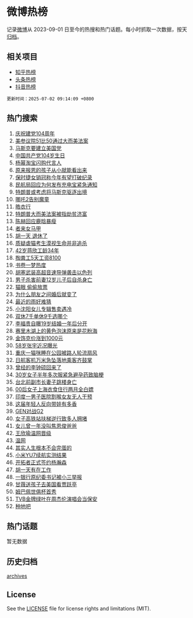 # 微博热榜

记录[微博](https://www.weibo.com)从 2023-09-01 日至今的热搜和热门话题。每小时抓取一次数据，按天[归档](archives)。

## 相关项目

- [知乎热榜](https://github.com/hotarchive/zhihu)
- [头条热榜](https://github.com/hotarchive/toutiao)
- [抖音热榜](https://github.com/hotarchive/douyin)


`更新时间：2025-07-02 09:14:09 +0800`

## 热门搜索

1. [庆祝建党104周年](https://m.weibo.cn/search?containerid=100103type%3D1%26t%3D10%26q%3D%23%E5%BA%86%E7%A5%9D%E5%BB%BA%E5%85%9A104%E5%91%A8%E5%B9%B4%23&stream_entry_id=51&isnewpage=1&extparam=seat%3D1%26cate%3D10103%26q%3D%2523%25E5%25BA%2586%25E7%25A5%259D%25E5%25BB%25BA%25E5%2585%259A104%25E5%2591%25A8%25E5%25B9%25B4%2523%26stream_entry_id%3D51%26pos%3D0%26dgr%3D0%26c_type%3D51%26filter_type%3Drealtimehot%26display_time%3D1751418848%26pre_seqid%3D17514188484110358413998)
1. [美参议院51比50通过大而美法案](https://m.weibo.cn/search?containerid=100103type%3D1%26t%3D10%26q%3D%23%E7%BE%8E%E5%8F%82%E8%AE%AE%E9%99%A251%E6%AF%9450%E9%80%9A%E8%BF%87%E5%A4%A7%E8%80%8C%E7%BE%8E%E6%B3%95%E6%A1%88%23&stream_entry_id=31&isnewpage=1&extparam=seat%3D1%26band_rank%3D1%26dgr%3D0%26c_type%3D31%26pos%3D0%26cate%3D5001%26q%3D%2523%25E7%25BE%258E%25E5%258F%2582%25E8%25AE%25AE%25E9%2599%25A251%25E6%25AF%259450%25E9%2580%259A%25E8%25BF%2587%25E5%25A4%25A7%25E8%2580%258C%25E7%25BE%258E%25E6%25B3%2595%25E6%25A1%2588%2523%26realpos%3D1%26flag%3D1%26stream_entry_id%3D31%26filter_type%3Drealtimehot%26lcate%3D5001%26display_time%3D1751418848%26pre_seqid%3D17514188484110358413998)
1. [马斯克要建立美国党](https://m.weibo.cn/search?containerid=100103type%3D1%26t%3D10%26q%3D%23%E9%A9%AC%E6%96%AF%E5%85%8B%E8%A6%81%E5%BB%BA%E7%AB%8B%E7%BE%8E%E5%9B%BD%E5%85%9A%23&stream_entry_id=31&isnewpage=1&extparam=seat%3D1%26band_rank%3D2%26dgr%3D0%26c_type%3D31%26pos%3D1%26cate%3D5001%26q%3D%2523%25E9%25A9%25AC%25E6%2596%25AF%25E5%2585%258B%25E8%25A6%2581%25E5%25BB%25BA%25E7%25AB%258B%25E7%25BE%258E%25E5%259B%25BD%25E5%2585%259A%2523%26realpos%3D2%26flag%3D1%26stream_entry_id%3D31%26filter_type%3Drealtimehot%26lcate%3D5001%26display_time%3D1751418848%26pre_seqid%3D17514188484110358413998)
1. [中国共产党104岁生日](https://m.weibo.cn/search?containerid=100103type%3D1%26t%3D10%26q%3D%23%E4%B8%AD%E5%9B%BD%E5%85%B1%E4%BA%A7%E5%85%9A104%E5%B2%81%E7%94%9F%E6%97%A5%23&stream_entry_id=31&isnewpage=1&extparam=seat%3D1%26band_rank%3D3%26dgr%3D0%26c_type%3D31%26pos%3D2%26cate%3D5001%26q%3D%2523%25E4%25B8%25AD%25E5%259B%25BD%25E5%2585%25B1%25E4%25BA%25A7%25E5%2585%259A104%25E5%25B2%2581%25E7%2594%259F%25E6%2597%25A5%2523%26realpos%3D3%26flag%3D0%26stream_entry_id%3D31%26filter_type%3Drealtimehot%26lcate%3D5001%26display_time%3D1751418848%26pre_seqid%3D17514188484110358413998)
1. [杨幂淘宝闪购代言人](https://m.weibo.cn/search?containerid=100103type%3D1%26t%3D10%26q%3D%23%E6%9D%A8%E5%B9%82%E6%B7%98%E5%AE%9D%E9%97%AA%E8%B4%AD%E4%BB%A3%E8%A8%80%E4%BA%BA%23&stream_entry_id=31&isnewpage=1&extparam=seat%3D1%26band_rank%3D4%26dgr%3D0%26c_type%3D31%26adid%3D292562%26is_ad_pos%3D1%26cate%3D5001%26topic_ad%3D1%26q%3D%2523%25E6%259D%25A8%25E5%25B9%2582%25E6%25B7%2598%25E5%25AE%259D%25E9%2597%25AA%25E8%25B4%25AD%25E4%25BB%25A3%25E8%25A8%2580%25E4%25BA%25BA%2523%26pos%3D3%26stream_entry_id%3D31%26filter_type%3Drealtimehot%26lcate%3D5001%26display_time%3D1751418848%26pre_seqid%3D17514188484110358413998)
1. [原来报恩的孩子从小就能看出来](https://m.weibo.cn/search?containerid=100103type%3D1%26t%3D10%26q%3D%E5%8E%9F%E6%9D%A5%E6%8A%A5%E6%81%A9%E7%9A%84%E5%AD%A9%E5%AD%90%E4%BB%8E%E5%B0%8F%E5%B0%B1%E8%83%BD%E7%9C%8B%E5%87%BA%E6%9D%A5&stream_entry_id=31&isnewpage=1&extparam=seat%3D1%26band_rank%3D4%26dgr%3D0%26c_type%3D31%26pos%3D4%26cate%3D5001%26q%3D%25E5%258E%259F%25E6%259D%25A5%25E6%258A%25A5%25E6%2581%25A9%25E7%259A%2584%25E5%25AD%25A9%25E5%25AD%2590%25E4%25BB%258E%25E5%25B0%258F%25E5%25B0%25B1%25E8%2583%25BD%25E7%259C%258B%25E5%2587%25BA%25E6%259D%25A5%26realpos%3D4%26flag%3D1%26stream_entry_id%3D31%26filter_type%3Drealtimehot%26lcate%3D5001%26display_time%3D1751418848%26pre_seqid%3D17514188484110358413998)
1. [保时捷女销冠称今年有望打破纪录](https://m.weibo.cn/search?containerid=100103type%3D1%26t%3D10%26q%3D%23%E4%BF%9D%E6%97%B6%E6%8D%B7%E5%A5%B3%E9%94%80%E5%86%A0%E7%A7%B0%E4%BB%8A%E5%B9%B4%E6%9C%89%E6%9C%9B%E6%89%93%E7%A0%B4%E7%BA%AA%E5%BD%95%23&stream_entry_id=31&isnewpage=1&extparam=seat%3D1%26band_rank%3D5%26dgr%3D0%26c_type%3D31%26pos%3D5%26cate%3D5001%26q%3D%2523%25E4%25BF%259D%25E6%2597%25B6%25E6%258D%25B7%25E5%25A5%25B3%25E9%2594%2580%25E5%2586%25A0%25E7%25A7%25B0%25E4%25BB%258A%25E5%25B9%25B4%25E6%259C%2589%25E6%259C%259B%25E6%2589%2593%25E7%25A0%25B4%25E7%25BA%25AA%25E5%25BD%2595%2523%26realpos%3D5%26flag%3D0%26stream_entry_id%3D31%26filter_type%3Drealtimehot%26lcate%3D5001%26display_time%3D1751418848%26pre_seqid%3D17514188484110358413998)
1. [民航局回应为何发布充电宝紧急通知](https://m.weibo.cn/search?containerid=100103type%3D1%26t%3D10%26q%3D%23%E6%B0%91%E8%88%AA%E5%B1%80%E5%9B%9E%E5%BA%94%E4%B8%BA%E4%BD%95%E5%8F%91%E5%B8%83%E5%85%85%E7%94%B5%E5%AE%9D%E7%B4%A7%E6%80%A5%E9%80%9A%E7%9F%A5%23&stream_entry_id=31&isnewpage=1&extparam=seat%3D1%26band_rank%3D6%26dgr%3D0%26c_type%3D31%26pos%3D6%26cate%3D5001%26q%3D%2523%25E6%25B0%2591%25E8%2588%25AA%25E5%25B1%2580%25E5%259B%259E%25E5%25BA%2594%25E4%25B8%25BA%25E4%25BD%2595%25E5%258F%2591%25E5%25B8%2583%25E5%2585%2585%25E7%2594%25B5%25E5%25AE%259D%25E7%25B4%25A7%25E6%2580%25A5%25E9%2580%259A%25E7%259F%25A5%2523%26realpos%3D6%26flag%3D1%26stream_entry_id%3D31%26filter_type%3Drealtimehot%26lcate%3D5001%26display_time%3D1751418848%26pre_seqid%3D17514188484110358413998)
1. [特朗普或考虑将马斯克驱逐出境](https://m.weibo.cn/search?containerid=100103type%3D1%26t%3D10%26q%3D%23%E7%89%B9%E6%9C%97%E6%99%AE%E6%88%96%E8%80%83%E8%99%91%E5%B0%86%E9%A9%AC%E6%96%AF%E5%85%8B%E9%A9%B1%E9%80%90%E5%87%BA%E5%A2%83%23&stream_entry_id=31&isnewpage=1&extparam=seat%3D1%26band_rank%3D7%26dgr%3D0%26c_type%3D31%26pos%3D7%26cate%3D5001%26q%3D%2523%25E7%2589%25B9%25E6%259C%2597%25E6%2599%25AE%25E6%2588%2596%25E8%2580%2583%25E8%2599%2591%25E5%25B0%2586%25E9%25A9%25AC%25E6%2596%25AF%25E5%2585%258B%25E9%25A9%25B1%25E9%2580%2590%25E5%2587%25BA%25E5%25A2%2583%2523%26realpos%3D7%26flag%3D1%26stream_entry_id%3D31%26filter_type%3Drealtimehot%26lcate%3D5001%26display_time%3D1751418848%26pre_seqid%3D17514188484110358413998)
1. [哪吒2告别魔童](https://m.weibo.cn/search?containerid=100103type%3D1%26t%3D10%26q%3D%E5%93%AA%E5%90%922%E5%91%8A%E5%88%AB%E9%AD%94%E7%AB%A5&stream_entry_id=31&isnewpage=1&extparam=seat%3D1%26band_rank%3D8%26dgr%3D0%26c_type%3D31%26pos%3D8%26cate%3D5001%26q%3D%25E5%2593%25AA%25E5%2590%25922%25E5%2591%258A%25E5%2588%25AB%25E9%25AD%2594%25E7%25AB%25A5%26realpos%3D8%26flag%3D1%26stream_entry_id%3D31%26filter_type%3Drealtimehot%26lcate%3D5001%26display_time%3D1751418848%26pre_seqid%3D17514188484110358413998)
1. [皓衣行](https://m.weibo.cn/search?containerid=100103type%3D1%26t%3D10%26q%3D%E7%9A%93%E8%A1%A3%E8%A1%8C&stream_entry_id=31&isnewpage=1&extparam=seat%3D1%26band_rank%3D9%26dgr%3D0%26c_type%3D31%26pos%3D9%26cate%3D5001%26q%3D%25E7%259A%2593%25E8%25A1%25A3%25E8%25A1%258C%26realpos%3D9%26flag%3D1%26stream_entry_id%3D31%26filter_type%3Drealtimehot%26lcate%3D5001%26display_time%3D1751418848%26pre_seqid%3D17514188484110358413998)
1. [特朗普大而美法案被指劫贫济富](https://m.weibo.cn/search?containerid=100103type%3D1%26t%3D10%26q%3D%23%E7%89%B9%E6%9C%97%E6%99%AE%E5%A4%A7%E8%80%8C%E7%BE%8E%E6%B3%95%E6%A1%88%E8%A2%AB%E6%8C%87%E5%8A%AB%E8%B4%AB%E6%B5%8E%E5%AF%8C%23&stream_entry_id=31&isnewpage=1&extparam=seat%3D1%26band_rank%3D10%26dgr%3D0%26c_type%3D31%26pos%3D10%26cate%3D5001%26q%3D%2523%25E7%2589%25B9%25E6%259C%2597%25E6%2599%25AE%25E5%25A4%25A7%25E8%2580%258C%25E7%25BE%258E%25E6%25B3%2595%25E6%25A1%2588%25E8%25A2%25AB%25E6%258C%2587%25E5%258A%25AB%25E8%25B4%25AB%25E6%25B5%258E%25E5%25AF%258C%2523%26realpos%3D10%26flag%3D1%26stream_entry_id%3D31%26filter_type%3Drealtimehot%26lcate%3D5001%26display_time%3D1751418848%26pre_seqid%3D17514188484110358413998)
1. [陈赫回应鹿晗暴瘦](https://m.weibo.cn/search?containerid=100103type%3D1%26t%3D10%26q%3D%23%E9%99%88%E8%B5%AB%E5%9B%9E%E5%BA%94%E9%B9%BF%E6%99%97%E6%9A%B4%E7%98%A6%23&stream_entry_id=31&isnewpage=1&extparam=seat%3D1%26band_rank%3D11%26dgr%3D0%26c_type%3D31%26pos%3D11%26cate%3D5001%26q%3D%2523%25E9%2599%2588%25E8%25B5%25AB%25E5%259B%259E%25E5%25BA%2594%25E9%25B9%25BF%25E6%2599%2597%25E6%259A%25B4%25E7%2598%25A6%2523%26realpos%3D11%26flag%3D2%26stream_entry_id%3D31%26filter_type%3Drealtimehot%26lcate%3D5001%26display_time%3D1751418848%26pre_seqid%3D17514188484110358413998)
1. [者来女马甲](https://m.weibo.cn/search?containerid=100103type%3D1%26t%3D10%26q%3D%23%E8%80%85%E6%9D%A5%E5%A5%B3%E9%A9%AC%E7%94%B2%23&stream_entry_id=31&isnewpage=1&extparam=seat%3D1%26band_rank%3D12%26dgr%3D0%26c_type%3D31%26pos%3D12%26cate%3D5001%26q%3D%2523%25E8%2580%2585%25E6%259D%25A5%25E5%25A5%25B3%25E9%25A9%25AC%25E7%2594%25B2%2523%26realpos%3D12%26flag%3D1%26stream_entry_id%3D31%26filter_type%3Drealtimehot%26lcate%3D5001%26display_time%3D1751418848%26pre_seqid%3D17514188484110358413998)
1. [胡一天 退休了](https://m.weibo.cn/search?containerid=100103type%3D1%26t%3D10%26q%3D%E8%83%A1%E4%B8%80%E5%A4%A9+%E9%80%80%E4%BC%91%E4%BA%86&stream_entry_id=31&isnewpage=1&extparam=seat%3D1%26band_rank%3D13%26dgr%3D0%26c_type%3D31%26pos%3D13%26cate%3D5001%26q%3D%25E8%2583%25A1%25E4%25B8%2580%25E5%25A4%25A9%2520%25E9%2580%2580%25E4%25BC%2591%25E4%25BA%2586%26realpos%3D13%26flag%3D2%26stream_entry_id%3D31%26filter_type%3Drealtimehot%26lcate%3D5001%26display_time%3D1751418848%26pre_seqid%3D17514188484110358413998)
1. [质疑虐猫考生漠视生命并非追杀](https://m.weibo.cn/search?containerid=100103type%3D1%26t%3D10%26q%3D%23%E8%B4%A8%E7%96%91%E8%99%90%E7%8C%AB%E8%80%83%E7%94%9F%E6%BC%A0%E8%A7%86%E7%94%9F%E5%91%BD%E5%B9%B6%E9%9D%9E%E8%BF%BD%E6%9D%80%23&stream_entry_id=31&isnewpage=1&extparam=seat%3D1%26band_rank%3D14%26dgr%3D0%26c_type%3D31%26pos%3D14%26cate%3D5001%26q%3D%2523%25E8%25B4%25A8%25E7%2596%2591%25E8%2599%2590%25E7%258C%25AB%25E8%2580%2583%25E7%2594%259F%25E6%25BC%25A0%25E8%25A7%2586%25E7%2594%259F%25E5%2591%25BD%25E5%25B9%25B6%25E9%259D%259E%25E8%25BF%25BD%25E6%259D%2580%2523%26realpos%3D14%26flag%3D0%26stream_entry_id%3D31%26filter_type%3Drealtimehot%26lcate%3D5001%26display_time%3D1751418848%26pre_seqid%3D17514188484110358413998)
1. [42岁蒋欣工龄34年](https://m.weibo.cn/search?containerid=100103type%3D1%26t%3D10%26q%3D%2342%E5%B2%81%E8%92%8B%E6%AC%A3%E5%B7%A5%E9%BE%8434%E5%B9%B4%23&stream_entry_id=31&isnewpage=1&extparam=seat%3D1%26band_rank%3D15%26dgr%3D0%26c_type%3D31%26pos%3D15%26cate%3D5001%26q%3D%252342%25E5%25B2%2581%25E8%2592%258B%25E6%25AC%25A3%25E5%25B7%25A5%25E9%25BE%258434%25E5%25B9%25B4%2523%26realpos%3D15%26flag%3D1%26stream_entry_id%3D31%26filter_type%3Drealtimehot%26lcate%3D5001%26display_time%3D1751418848%26pre_seqid%3D17514188484110358413998)
1. [掏粪工5天工资8100](https://m.weibo.cn/search?containerid=100103type%3D1%26t%3D10%26q%3D%E6%8E%8F%E7%B2%AA%E5%B7%A55%E5%A4%A9%E5%B7%A5%E8%B5%848100&stream_entry_id=31&isnewpage=1&extparam=seat%3D1%26band_rank%3D16%26dgr%3D0%26c_type%3D31%26pos%3D16%26cate%3D5001%26q%3D%25E6%258E%258F%25E7%25B2%25AA%25E5%25B7%25A55%25E5%25A4%25A9%25E5%25B7%25A5%25E8%25B5%25848100%26realpos%3D16%26flag%3D0%26stream_entry_id%3D31%26filter_type%3Drealtimehot%26lcate%3D5001%26display_time%3D1751418848%26pre_seqid%3D17514188484110358413998)
1. [书卷一梦热度](https://m.weibo.cn/search?containerid=100103type%3D1%26t%3D10%26q%3D%E4%B9%A6%E5%8D%B7%E4%B8%80%E6%A2%A6%E7%83%AD%E5%BA%A6&stream_entry_id=31&isnewpage=1&extparam=seat%3D1%26band_rank%3D17%26dgr%3D0%26c_type%3D31%26pos%3D17%26cate%3D5001%26q%3D%25E4%25B9%25A6%25E5%258D%25B7%25E4%25B8%2580%25E6%25A2%25A6%25E7%2583%25AD%25E5%25BA%25A6%26realpos%3D17%26flag%3D0%26stream_entry_id%3D31%26filter_type%3Drealtimehot%26lcate%3D5001%26display_time%3D1751418848%26pre_seqid%3D17514188484110358413998)
1. [胡塞武装高超音速导弹袭击以色列](https://m.weibo.cn/search?containerid=100103type%3D1%26t%3D10%26q%3D%23%E8%83%A1%E5%A1%9E%E6%AD%A6%E8%A3%85%E9%AB%98%E8%B6%85%E9%9F%B3%E9%80%9F%E5%AF%BC%E5%BC%B9%E8%A2%AD%E5%87%BB%E4%BB%A5%E8%89%B2%E5%88%97%23&stream_entry_id=31&isnewpage=1&extparam=seat%3D1%26band_rank%3D18%26dgr%3D0%26c_type%3D31%26pos%3D18%26cate%3D5001%26q%3D%2523%25E8%2583%25A1%25E5%25A1%259E%25E6%25AD%25A6%25E8%25A3%2585%25E9%25AB%2598%25E8%25B6%2585%25E9%259F%25B3%25E9%2580%259F%25E5%25AF%25BC%25E5%25BC%25B9%25E8%25A2%25AD%25E5%2587%25BB%25E4%25BB%25A5%25E8%2589%25B2%25E5%2588%2597%2523%26realpos%3D18%26flag%3D0%26stream_entry_id%3D31%26filter_type%3Drealtimehot%26lcate%3D5001%26display_time%3D1751418848%26pre_seqid%3D17514188484110358413998)
1. [男子杀害前妻12岁儿子后自杀身亡](https://m.weibo.cn/search?containerid=100103type%3D1%26t%3D10%26q%3D%23%E7%94%B7%E5%AD%90%E6%9D%80%E5%AE%B3%E5%89%8D%E5%A6%BB12%E5%B2%81%E5%84%BF%E5%AD%90%E5%90%8E%E8%87%AA%E6%9D%80%E8%BA%AB%E4%BA%A1%23&stream_entry_id=31&isnewpage=1&extparam=seat%3D1%26band_rank%3D19%26dgr%3D0%26c_type%3D31%26pos%3D19%26cate%3D5001%26q%3D%2523%25E7%2594%25B7%25E5%25AD%2590%25E6%259D%2580%25E5%25AE%25B3%25E5%2589%258D%25E5%25A6%25BB12%25E5%25B2%2581%25E5%2584%25BF%25E5%25AD%2590%25E5%2590%258E%25E8%2587%25AA%25E6%259D%2580%25E8%25BA%25AB%25E4%25BA%25A1%2523%26realpos%3D19%26flag%3D0%26stream_entry_id%3D31%26filter_type%3Drealtimehot%26lcate%3D5001%26display_time%3D1751418848%26pre_seqid%3D17514188484110358413998)
1. [猫眼 偷偷放票](https://m.weibo.cn/search?containerid=100103type%3D1%26t%3D10%26q%3D%E7%8C%AB%E7%9C%BC+%E5%81%B7%E5%81%B7%E6%94%BE%E7%A5%A8&stream_entry_id=31&isnewpage=1&extparam=seat%3D1%26band_rank%3D20%26dgr%3D0%26c_type%3D31%26pos%3D20%26cate%3D5001%26q%3D%25E7%258C%25AB%25E7%259C%25BC%2520%25E5%2581%25B7%25E5%2581%25B7%25E6%2594%25BE%25E7%25A5%25A8%26realpos%3D20%26flag%3D0%26stream_entry_id%3D31%26filter_type%3Drealtimehot%26lcate%3D5001%26display_time%3D1751418848%26pre_seqid%3D17514188484110358413998)
1. [为什么朋友之间婚后就变了](https://m.weibo.cn/search?containerid=100103type%3D1%26t%3D10%26q%3D%23%E4%B8%BA%E4%BB%80%E4%B9%88%E6%9C%8B%E5%8F%8B%E4%B9%8B%E9%97%B4%E5%A9%9A%E5%90%8E%E5%B0%B1%E5%8F%98%E4%BA%86%23&stream_entry_id=31&isnewpage=1&extparam=seat%3D1%26band_rank%3D21%26dgr%3D0%26c_type%3D31%26pos%3D21%26cate%3D5001%26q%3D%2523%25E4%25B8%25BA%25E4%25BB%2580%25E4%25B9%2588%25E6%259C%258B%25E5%258F%258B%25E4%25B9%258B%25E9%2597%25B4%25E5%25A9%259A%25E5%2590%258E%25E5%25B0%25B1%25E5%258F%2598%25E4%25BA%2586%2523%26realpos%3D21%26flag%3D1%26stream_entry_id%3D31%26filter_type%3Drealtimehot%26lcate%3D5001%26display_time%3D1751418848%26pre_seqid%3D17514188484110358413998)
1. [最近的雨好难猜](https://m.weibo.cn/search?containerid=100103type%3D1%26t%3D10%26q%3D%23%E6%9C%80%E8%BF%91%E7%9A%84%E9%9B%A8%E5%A5%BD%E9%9A%BE%E7%8C%9C%23&stream_entry_id=31&isnewpage=1&extparam=seat%3D1%26band_rank%3D22%26dgr%3D0%26c_type%3D31%26pos%3D22%26cate%3D5001%26q%3D%2523%25E6%259C%2580%25E8%25BF%2591%25E7%259A%2584%25E9%259B%25A8%25E5%25A5%25BD%25E9%259A%25BE%25E7%258C%259C%2523%26realpos%3D22%26flag%3D1%26stream_entry_id%3D31%26filter_type%3Drealtimehot%26lcate%3D5001%26display_time%3D1751418848%26pre_seqid%3D17514188484110358413998)
1. [小沈阳女儿专辑售卖遇冷](https://m.weibo.cn/search?containerid=100103type%3D1%26t%3D10%26q%3D%23%E5%B0%8F%E6%B2%88%E9%98%B3%E5%A5%B3%E5%84%BF%E4%B8%93%E8%BE%91%E5%94%AE%E5%8D%96%E9%81%87%E5%86%B7%23&stream_entry_id=31&isnewpage=1&extparam=seat%3D1%26band_rank%3D23%26dgr%3D0%26c_type%3D31%26pos%3D23%26cate%3D5001%26q%3D%2523%25E5%25B0%258F%25E6%25B2%2588%25E9%2598%25B3%25E5%25A5%25B3%25E5%2584%25BF%25E4%25B8%2593%25E8%25BE%2591%25E5%2594%25AE%25E5%258D%2596%25E9%2581%2587%25E5%2586%25B7%2523%26realpos%3D23%26flag%3D0%26stream_entry_id%3D31%26filter_type%3Drealtimehot%26lcate%3D5001%26display_time%3D1751418848%26pre_seqid%3D17514188484110358413998)
1. [双休7千单休9千选哪个](https://m.weibo.cn/search?containerid=100103type%3D1%26t%3D10%26q%3D%E5%8F%8C%E4%BC%917%E5%8D%83%E5%8D%95%E4%BC%919%E5%8D%83%E9%80%89%E5%93%AA%E4%B8%AA&stream_entry_id=31&isnewpage=1&extparam=seat%3D1%26band_rank%3D24%26dgr%3D0%26c_type%3D31%26pos%3D24%26cate%3D5001%26q%3D%25E5%258F%258C%25E4%25BC%25917%25E5%258D%2583%25E5%258D%2595%25E4%25BC%25919%25E5%258D%2583%25E9%2580%2589%25E5%2593%25AA%25E4%25B8%25AA%26realpos%3D24%26flag%3D0%26stream_entry_id%3D31%26filter_type%3Drealtimehot%26lcate%3D5001%26display_time%3D1751418848%26pre_seqid%3D17514188484110358413998)
1. [李福贵自曝19岁结婚一年后分开](https://m.weibo.cn/search?containerid=100103type%3D1%26t%3D10%26q%3D%23%E6%9D%8E%E7%A6%8F%E8%B4%B5%E8%87%AA%E6%9B%9D19%E5%B2%81%E7%BB%93%E5%A9%9A%E4%B8%80%E5%B9%B4%E5%90%8E%E5%88%86%E5%BC%80%23&stream_entry_id=31&isnewpage=1&extparam=seat%3D1%26band_rank%3D25%26dgr%3D0%26c_type%3D31%26pos%3D25%26cate%3D5001%26q%3D%2523%25E6%259D%258E%25E7%25A6%258F%25E8%25B4%25B5%25E8%2587%25AA%25E6%259B%259D19%25E5%25B2%2581%25E7%25BB%2593%25E5%25A9%259A%25E4%25B8%2580%25E5%25B9%25B4%25E5%2590%258E%25E5%2588%2586%25E5%25BC%2580%2523%26realpos%3D25%26flag%3D2%26stream_entry_id%3D31%26filter_type%3Drealtimehot%26lcate%3D5001%26display_time%3D1751418848%26pre_seqid%3D17514188484110358413998)
1. [赛里木湖上的黄色泡沫原来是花粉海](https://m.weibo.cn/search?containerid=100103type%3D1%26t%3D10%26q%3D%23%E8%B5%9B%E9%87%8C%E6%9C%A8%E6%B9%96%E4%B8%8A%E7%9A%84%E9%BB%84%E8%89%B2%E6%B3%A1%E6%B2%AB%E5%8E%9F%E6%9D%A5%E6%98%AF%E8%8A%B1%E7%B2%89%E6%B5%B7%23&stream_entry_id=31&isnewpage=1&extparam=seat%3D1%26band_rank%3D26%26dgr%3D0%26c_type%3D31%26pos%3D26%26cate%3D5001%26q%3D%2523%25E8%25B5%259B%25E9%2587%258C%25E6%259C%25A8%25E6%25B9%2596%25E4%25B8%258A%25E7%259A%2584%25E9%25BB%2584%25E8%2589%25B2%25E6%25B3%25A1%25E6%25B2%25AB%25E5%258E%259F%25E6%259D%25A5%25E6%2598%25AF%25E8%258A%25B1%25E7%25B2%2589%25E6%25B5%25B7%2523%26realpos%3D26%26flag%3D1%26stream_entry_id%3D31%26filter_type%3Drealtimehot%26lcate%3D5001%26display_time%3D1751418848%26pre_seqid%3D17514188484110358413998)
1. [金饰克价涨到1000元](https://m.weibo.cn/search?containerid=100103type%3D1%26t%3D10%26q%3D%23%E9%87%91%E9%A5%B0%E5%85%8B%E4%BB%B7%E6%B6%A8%E5%88%B01000%E5%85%83%23&stream_entry_id=31&isnewpage=1&extparam=seat%3D1%26band_rank%3D27%26dgr%3D0%26c_type%3D31%26pos%3D27%26cate%3D5001%26q%3D%2523%25E9%2587%2591%25E9%25A5%25B0%25E5%2585%258B%25E4%25BB%25B7%25E6%25B6%25A8%25E5%2588%25B01000%25E5%2585%2583%2523%26realpos%3D27%26flag%3D0%26stream_entry_id%3D31%26filter_type%3Drealtimehot%26lcate%3D5001%26display_time%3D1751418848%26pre_seqid%3D17514188484110358413998)
1. [58岁张宇近况曝光](https://m.weibo.cn/search?containerid=100103type%3D1%26t%3D10%26q%3D%2358%E5%B2%81%E5%BC%A0%E5%AE%87%E8%BF%91%E5%86%B5%E6%9B%9D%E5%85%89%23&stream_entry_id=31&isnewpage=1&extparam=seat%3D1%26band_rank%3D28%26dgr%3D0%26c_type%3D31%26pos%3D28%26cate%3D5001%26q%3D%252358%25E5%25B2%2581%25E5%25BC%25A0%25E5%25AE%2587%25E8%25BF%2591%25E5%2586%25B5%25E6%259B%259D%25E5%2585%2589%2523%26realpos%3D28%26flag%3D1%26stream_entry_id%3D31%26filter_type%3Drealtimehot%26lcate%3D5001%26display_time%3D1751418848%26pre_seqid%3D17514188484110358413998)
1. [重庆一猫咪睡在公园被路人轮流扇风](https://m.weibo.cn/search?containerid=100103type%3D1%26t%3D10%26q%3D%23%E9%87%8D%E5%BA%86%E4%B8%80%E7%8C%AB%E5%92%AA%E7%9D%A1%E5%9C%A8%E5%85%AC%E5%9B%AD%E8%A2%AB%E8%B7%AF%E4%BA%BA%E8%BD%AE%E6%B5%81%E6%89%87%E9%A3%8E%23&stream_entry_id=31&isnewpage=1&extparam=seat%3D1%26band_rank%3D29%26dgr%3D0%26c_type%3D31%26pos%3D29%26cate%3D5001%26q%3D%2523%25E9%2587%258D%25E5%25BA%2586%25E4%25B8%2580%25E7%258C%25AB%25E5%2592%25AA%25E7%259D%25A1%25E5%259C%25A8%25E5%2585%25AC%25E5%259B%25AD%25E8%25A2%25AB%25E8%25B7%25AF%25E4%25BA%25BA%25E8%25BD%25AE%25E6%25B5%2581%25E6%2589%2587%25E9%25A3%258E%2523%26realpos%3D29%26flag%3D0%26stream_entry_id%3D31%26filter_type%3Drealtimehot%26lcate%3D5001%26display_time%3D1751418848%26pre_seqid%3D17514188484110358413998)
1. [日航客机万米急坠落地乘客齐鼓掌](https://m.weibo.cn/search?containerid=100103type%3D1%26t%3D10%26q%3D%23%E6%97%A5%E8%88%AA%E5%AE%A2%E6%9C%BA%E4%B8%87%E7%B1%B3%E6%80%A5%E5%9D%A0%E8%90%BD%E5%9C%B0%E4%B9%98%E5%AE%A2%E9%BD%90%E9%BC%93%E6%8E%8C%23&stream_entry_id=31&isnewpage=1&extparam=seat%3D1%26band_rank%3D30%26dgr%3D0%26c_type%3D31%26pos%3D30%26cate%3D5001%26q%3D%2523%25E6%2597%25A5%25E8%2588%25AA%25E5%25AE%25A2%25E6%259C%25BA%25E4%25B8%2587%25E7%25B1%25B3%25E6%2580%25A5%25E5%259D%25A0%25E8%2590%25BD%25E5%259C%25B0%25E4%25B9%2598%25E5%25AE%25A2%25E9%25BD%2590%25E9%25BC%2593%25E6%258E%258C%2523%26realpos%3D30%26flag%3D0%26stream_entry_id%3D31%26filter_type%3Drealtimehot%26lcate%3D5001%26display_time%3D1751418848%26pre_seqid%3D17514188484110358413998)
1. [曾经的李钟硕回来了](https://m.weibo.cn/search?containerid=100103type%3D1%26t%3D10%26q%3D%23%E6%9B%BE%E7%BB%8F%E7%9A%84%E6%9D%8E%E9%92%9F%E7%A1%95%E5%9B%9E%E6%9D%A5%E4%BA%86%23&stream_entry_id=31&isnewpage=1&extparam=seat%3D1%26band_rank%3D31%26dgr%3D0%26c_type%3D31%26pos%3D31%26cate%3D5001%26q%3D%2523%25E6%259B%25BE%25E7%25BB%258F%25E7%259A%2584%25E6%259D%258E%25E9%2592%259F%25E7%25A1%2595%25E5%259B%259E%25E6%259D%25A5%25E4%25BA%2586%2523%26realpos%3D31%26flag%3D0%26stream_entry_id%3D31%26filter_type%3Drealtimehot%26lcate%3D5001%26display_time%3D1751418848%26pre_seqid%3D17514188484110358413998)
1. [30岁女子半年多次服紧急避孕药致脑梗](https://m.weibo.cn/search?containerid=100103type%3D1%26t%3D10%26q%3D%2330%E5%B2%81%E5%A5%B3%E5%AD%90%E5%8D%8A%E5%B9%B4%E5%A4%9A%E6%AC%A1%E6%9C%8D%E7%B4%A7%E6%80%A5%E9%81%BF%E5%AD%95%E8%8D%AF%E8%87%B4%E8%84%91%E6%A2%97%23&stream_entry_id=31&isnewpage=1&extparam=seat%3D1%26band_rank%3D32%26dgr%3D0%26c_type%3D31%26pos%3D32%26cate%3D5001%26q%3D%252330%25E5%25B2%2581%25E5%25A5%25B3%25E5%25AD%2590%25E5%258D%258A%25E5%25B9%25B4%25E5%25A4%259A%25E6%25AC%25A1%25E6%259C%258D%25E7%25B4%25A7%25E6%2580%25A5%25E9%2581%25BF%25E5%25AD%2595%25E8%258D%25AF%25E8%2587%25B4%25E8%2584%2591%25E6%25A2%2597%2523%26realpos%3D32%26flag%3D0%26stream_entry_id%3D31%26filter_type%3Drealtimehot%26lcate%3D5001%26display_time%3D1751418848%26pre_seqid%3D17514188484110358413998)
1. [台北前副市长妻子跳楼身亡](https://m.weibo.cn/search?containerid=100103type%3D1%26t%3D10%26q%3D%23%E5%8F%B0%E5%8C%97%E5%89%8D%E5%89%AF%E5%B8%82%E9%95%BF%E5%A6%BB%E5%AD%90%E8%B7%B3%E6%A5%BC%E8%BA%AB%E4%BA%A1%23&stream_entry_id=31&isnewpage=1&extparam=seat%3D1%26band_rank%3D33%26dgr%3D0%26c_type%3D31%26pos%3D33%26cate%3D5001%26q%3D%2523%25E5%258F%25B0%25E5%258C%2597%25E5%2589%258D%25E5%2589%25AF%25E5%25B8%2582%25E9%2595%25BF%25E5%25A6%25BB%25E5%25AD%2590%25E8%25B7%25B3%25E6%25A5%25BC%25E8%25BA%25AB%25E4%25BA%25A1%2523%26realpos%3D33%26flag%3D0%26stream_entry_id%3D31%26filter_type%3Drealtimehot%26lcate%3D5001%26display_time%3D1751418848%26pre_seqid%3D17514188484110358413998)
1. [00后女子上海衣食住行两月全白嫖](https://m.weibo.cn/search?containerid=100103type%3D1%26t%3D10%26q%3D%2300%E5%90%8E%E5%A5%B3%E5%AD%90%E4%B8%8A%E6%B5%B7%E8%A1%A3%E9%A3%9F%E4%BD%8F%E8%A1%8C%E4%B8%A4%E6%9C%88%E5%85%A8%E7%99%BD%E5%AB%96%23&stream_entry_id=31&isnewpage=1&extparam=seat%3D1%26band_rank%3D34%26dgr%3D0%26c_type%3D31%26pos%3D34%26cate%3D5001%26q%3D%252300%25E5%2590%258E%25E5%25A5%25B3%25E5%25AD%2590%25E4%25B8%258A%25E6%25B5%25B7%25E8%25A1%25A3%25E9%25A3%259F%25E4%25BD%258F%25E8%25A1%258C%25E4%25B8%25A4%25E6%259C%2588%25E5%2585%25A8%25E7%2599%25BD%25E5%25AB%2596%2523%26realpos%3D34%26flag%3D0%26stream_entry_id%3D31%26filter_type%3Drealtimehot%26lcate%3D5001%26display_time%3D1751418848%26pre_seqid%3D17514188484110358413998)
1. [印度一男子医院割喉女友无人干预](https://m.weibo.cn/search?containerid=100103type%3D1%26t%3D10%26q%3D%23%E5%8D%B0%E5%BA%A6%E4%B8%80%E7%94%B7%E5%AD%90%E5%8C%BB%E9%99%A2%E5%89%B2%E5%96%89%E5%A5%B3%E5%8F%8B%E6%97%A0%E4%BA%BA%E5%B9%B2%E9%A2%84%23&stream_entry_id=31&isnewpage=1&extparam=seat%3D1%26band_rank%3D35%26dgr%3D0%26c_type%3D31%26pos%3D35%26cate%3D5001%26q%3D%2523%25E5%258D%25B0%25E5%25BA%25A6%25E4%25B8%2580%25E7%2594%25B7%25E5%25AD%2590%25E5%258C%25BB%25E9%2599%25A2%25E5%2589%25B2%25E5%2596%2589%25E5%25A5%25B3%25E5%258F%258B%25E6%2597%25A0%25E4%25BA%25BA%25E5%25B9%25B2%25E9%25A2%2584%2523%26realpos%3D35%26flag%3D0%26stream_entry_id%3D31%26filter_type%3Drealtimehot%26lcate%3D5001%26display_time%3D1751418848%26pre_seqid%3D17514188484110358413998)
1. [这届年轻人反向带娃有多香](https://m.weibo.cn/search?containerid=100103type%3D1%26t%3D10%26q%3D%23%E8%BF%99%E5%B1%8A%E5%B9%B4%E8%BD%BB%E4%BA%BA%E5%8F%8D%E5%90%91%E5%B8%A6%E5%A8%83%E6%9C%89%E5%A4%9A%E9%A6%99%23&stream_entry_id=31&isnewpage=1&extparam=seat%3D1%26band_rank%3D36%26dgr%3D0%26c_type%3D31%26pos%3D36%26cate%3D5001%26q%3D%2523%25E8%25BF%2599%25E5%25B1%258A%25E5%25B9%25B4%25E8%25BD%25BB%25E4%25BA%25BA%25E5%258F%258D%25E5%2590%2591%25E5%25B8%25A6%25E5%25A8%2583%25E6%259C%2589%25E5%25A4%259A%25E9%25A6%2599%2523%26realpos%3D36%26flag%3D1%26stream_entry_id%3D31%26filter_type%3Drealtimehot%26lcate%3D5001%26display_time%3D1751418848%26pre_seqid%3D17514188484110358413998)
1. [GEN对战G2](https://m.weibo.cn/search?containerid=100103type%3D1%26t%3D10%26q%3D%23GEN%E5%AF%B9%E6%88%98G2%23&stream_entry_id=31&isnewpage=1&extparam=seat%3D1%26band_rank%3D37%26dgr%3D0%26c_type%3D31%26pos%3D37%26cate%3D5001%26q%3D%2523GEN%25E5%25AF%25B9%25E6%2588%2598G2%2523%26realpos%3D37%26flag%3D1%26stream_entry_id%3D31%26filter_type%3Drealtimehot%26lcate%3D5001%26display_time%3D1751418848%26pre_seqid%3D17514188484110358413998)
1. [女子高铁站扶梯逆行致多人拥堵](https://m.weibo.cn/search?containerid=100103type%3D1%26t%3D10%26q%3D%23%E5%A5%B3%E5%AD%90%E9%AB%98%E9%93%81%E7%AB%99%E6%89%B6%E6%A2%AF%E9%80%86%E8%A1%8C%E8%87%B4%E5%A4%9A%E4%BA%BA%E6%8B%A5%E5%A0%B5%23&stream_entry_id=31&isnewpage=1&extparam=seat%3D1%26band_rank%3D38%26dgr%3D0%26c_type%3D31%26pos%3D38%26cate%3D5001%26q%3D%2523%25E5%25A5%25B3%25E5%25AD%2590%25E9%25AB%2598%25E9%2593%2581%25E7%25AB%2599%25E6%2589%25B6%25E6%25A2%25AF%25E9%2580%2586%25E8%25A1%258C%25E8%2587%25B4%25E5%25A4%259A%25E4%25BA%25BA%25E6%258B%25A5%25E5%25A0%25B5%2523%26realpos%3D38%26flag%3D0%26stream_entry_id%3D31%26filter_type%3Drealtimehot%26lcate%3D5001%26display_time%3D1751418848%26pre_seqid%3D17514188484110358413998)
1. [女儿曾一年没叫焦恩俊爸爸](https://m.weibo.cn/search?containerid=100103type%3D1%26t%3D10%26q%3D%23%E5%A5%B3%E5%84%BF%E6%9B%BE%E4%B8%80%E5%B9%B4%E6%B2%A1%E5%8F%AB%E7%84%A6%E6%81%A9%E4%BF%8A%E7%88%B8%E7%88%B8%23&stream_entry_id=31&isnewpage=1&extparam=seat%3D1%26band_rank%3D39%26dgr%3D0%26c_type%3D31%26pos%3D39%26cate%3D5001%26q%3D%2523%25E5%25A5%25B3%25E5%2584%25BF%25E6%259B%25BE%25E4%25B8%2580%25E5%25B9%25B4%25E6%25B2%25A1%25E5%258F%25AB%25E7%2584%25A6%25E6%2581%25A9%25E4%25BF%258A%25E7%2588%25B8%25E7%2588%25B8%2523%26realpos%3D39%26flag%3D0%26stream_entry_id%3D31%26filter_type%3Drealtimehot%26lcate%3D5001%26display_time%3D1751418848%26pre_seqid%3D17514188484110358413998)
1. [王欣瑜温网晋级](https://m.weibo.cn/search?containerid=100103type%3D1%26t%3D10%26q%3D%E7%8E%8B%E6%AC%A3%E7%91%9C%E6%B8%A9%E7%BD%91%E6%99%8B%E7%BA%A7&stream_entry_id=31&isnewpage=1&extparam=seat%3D1%26band_rank%3D40%26dgr%3D0%26c_type%3D31%26pos%3D40%26cate%3D5001%26q%3D%25E7%258E%258B%25E6%25AC%25A3%25E7%2591%259C%25E6%25B8%25A9%25E7%25BD%2591%25E6%2599%258B%25E7%25BA%25A7%26realpos%3D40%26flag%3D1%26stream_entry_id%3D31%26filter_type%3Drealtimehot%26lcate%3D5001%26display_time%3D1751418848%26pre_seqid%3D17514188484110358413998)
1. [温网](https://m.weibo.cn/search?containerid=100103type%3D1%26t%3D10%26q%3D%23%E6%B8%A9%E7%BD%91%23&stream_entry_id=31&isnewpage=1&extparam=seat%3D1%26band_rank%3D41%26dgr%3D0%26c_type%3D31%26pos%3D41%26cate%3D5001%26q%3D%2523%25E6%25B8%25A9%25E7%25BD%2591%2523%26realpos%3D41%26flag%3D1%26stream_entry_id%3D31%26filter_type%3Drealtimehot%26lcate%3D5001%26display_time%3D1751418848%26pre_seqid%3D17514188484110358413998)
1. [其实人生根本不会完蛋的](https://m.weibo.cn/search?containerid=100103type%3D1%26t%3D10%26q%3D%E5%85%B6%E5%AE%9E%E4%BA%BA%E7%94%9F%E6%A0%B9%E6%9C%AC%E4%B8%8D%E4%BC%9A%E5%AE%8C%E8%9B%8B%E7%9A%84&stream_entry_id=31&isnewpage=1&extparam=seat%3D1%26band_rank%3D42%26dgr%3D0%26c_type%3D31%26pos%3D42%26cate%3D5001%26q%3D%25E5%2585%25B6%25E5%25AE%259E%25E4%25BA%25BA%25E7%2594%259F%25E6%25A0%25B9%25E6%259C%25AC%25E4%25B8%258D%25E4%25BC%259A%25E5%25AE%258C%25E8%259B%258B%25E7%259A%2584%26realpos%3D42%26flag%3D1%26stream_entry_id%3D31%26filter_type%3Drealtimehot%26lcate%3D5001%26display_time%3D1751418848%26pre_seqid%3D17514188484110358413998)
1. [小米YU7续航实测结果](https://m.weibo.cn/search?containerid=100103type%3D1%26t%3D10%26q%3D%E5%B0%8F%E7%B1%B3YU7%E7%BB%AD%E8%88%AA%E5%AE%9E%E6%B5%8B%E7%BB%93%E6%9E%9C&stream_entry_id=31&isnewpage=1&extparam=seat%3D1%26band_rank%3D43%26dgr%3D0%26c_type%3D31%26pos%3D43%26cate%3D5001%26q%3D%25E5%25B0%258F%25E7%25B1%25B3YU7%25E7%25BB%25AD%25E8%2588%25AA%25E5%25AE%259E%25E6%25B5%258B%25E7%25BB%2593%25E6%259E%259C%26realpos%3D43%26flag%3D0%26stream_entry_id%3D31%26filter_type%3Drealtimehot%26lcate%3D5001%26display_time%3D1751418848%26pre_seqid%3D17514188484110358413998)
1. [开拓者正式签约杨瀚森](https://m.weibo.cn/search?containerid=100103type%3D1%26t%3D10%26q%3D%23%E5%BC%80%E6%8B%93%E8%80%85%E6%AD%A3%E5%BC%8F%E7%AD%BE%E7%BA%A6%E6%9D%A8%E7%80%9A%E6%A3%AE%23&stream_entry_id=31&isnewpage=1&extparam=seat%3D1%26band_rank%3D44%26dgr%3D0%26c_type%3D31%26pos%3D44%26cate%3D5001%26q%3D%2523%25E5%25BC%2580%25E6%258B%2593%25E8%2580%2585%25E6%25AD%25A3%25E5%25BC%258F%25E7%25AD%25BE%25E7%25BA%25A6%25E6%259D%25A8%25E7%2580%259A%25E6%25A3%25AE%2523%26realpos%3D44%26flag%3D1%26stream_entry_id%3D31%26filter_type%3Drealtimehot%26lcate%3D5001%26display_time%3D1751418848%26pre_seqid%3D17514188484110358413998)
1. [胡一天有在工作](https://m.weibo.cn/search?containerid=100103type%3D1%26t%3D10%26q%3D%23%E8%83%A1%E4%B8%80%E5%A4%A9%E6%9C%89%E5%9C%A8%E5%B7%A5%E4%BD%9C%23&stream_entry_id=31&isnewpage=1&extparam=seat%3D1%26band_rank%3D45%26dgr%3D0%26c_type%3D31%26pos%3D45%26cate%3D5001%26q%3D%2523%25E8%2583%25A1%25E4%25B8%2580%25E5%25A4%25A9%25E6%259C%2589%25E5%259C%25A8%25E5%25B7%25A5%25E4%25BD%259C%2523%26realpos%3D45%26flag%3D0%26stream_entry_id%3D31%26filter_type%3Drealtimehot%26lcate%3D5001%26display_time%3D1751418848%26pre_seqid%3D17514188484110358413998)
1. [一银行原纪委书记被小三举报](https://m.weibo.cn/search?containerid=100103type%3D1%26t%3D10%26q%3D%23%E4%B8%80%E9%93%B6%E8%A1%8C%E5%8E%9F%E7%BA%AA%E5%A7%94%E4%B9%A6%E8%AE%B0%E8%A2%AB%E5%B0%8F%E4%B8%89%E4%B8%BE%E6%8A%A5%23&stream_entry_id=31&isnewpage=1&extparam=seat%3D1%26band_rank%3D46%26dgr%3D0%26c_type%3D31%26pos%3D46%26cate%3D5001%26q%3D%2523%25E4%25B8%2580%25E9%2593%25B6%25E8%25A1%258C%25E5%258E%259F%25E7%25BA%25AA%25E5%25A7%2594%25E4%25B9%25A6%25E8%25AE%25B0%25E8%25A2%25AB%25E5%25B0%258F%25E4%25B8%2589%25E4%25B8%25BE%25E6%258A%25A5%2523%26realpos%3D46%26flag%3D0%26stream_entry_id%3D31%26filter_type%3Drealtimehot%26lcate%3D5001%26display_time%3D1751418848%26pre_seqid%3D17514188484110358413998)
1. [甘薇送孩子去美国看贾跃亭](https://m.weibo.cn/search?containerid=100103type%3D1%26t%3D10%26q%3D%23%E7%94%98%E8%96%87%E9%80%81%E5%AD%A9%E5%AD%90%E5%8E%BB%E7%BE%8E%E5%9B%BD%E7%9C%8B%E8%B4%BE%E8%B7%83%E4%BA%AD%23&stream_entry_id=31&isnewpage=1&extparam=seat%3D1%26band_rank%3D47%26dgr%3D0%26c_type%3D31%26pos%3D47%26cate%3D5001%26q%3D%2523%25E7%2594%2598%25E8%2596%2587%25E9%2580%2581%25E5%25AD%25A9%25E5%25AD%2590%25E5%258E%25BB%25E7%25BE%258E%25E5%259B%25BD%25E7%259C%258B%25E8%25B4%25BE%25E8%25B7%2583%25E4%25BA%25AD%2523%26realpos%3D47%26flag%3D0%26stream_entry_id%3D31%26filter_type%3Drealtimehot%26lcate%3D5001%26display_time%3D1751418848%26pre_seqid%3D17514188484110358413998)
1. [姆巴佩世俱杯首秀](https://m.weibo.cn/search?containerid=100103type%3D1%26t%3D10%26q%3D%23%E5%A7%86%E5%B7%B4%E4%BD%A9%E4%B8%96%E4%BF%B1%E6%9D%AF%E9%A6%96%E7%A7%80%23&stream_entry_id=31&isnewpage=1&extparam=seat%3D1%26band_rank%3D48%26dgr%3D0%26c_type%3D31%26pos%3D48%26cate%3D5001%26q%3D%2523%25E5%25A7%2586%25E5%25B7%25B4%25E4%25BD%25A9%25E4%25B8%2596%25E4%25BF%25B1%25E6%259D%25AF%25E9%25A6%2596%25E7%25A7%2580%2523%26realpos%3D48%26flag%3D1%26stream_entry_id%3D31%26filter_type%3Drealtimehot%26lcate%3D5001%26display_time%3D1751418848%26pre_seqid%3D17514188484110358413998)
1. [TVB金牌绿叶在周杰伦演唱会当保安](https://m.weibo.cn/search?containerid=100103type%3D1%26t%3D10%26q%3D%23TVB%E9%87%91%E7%89%8C%E7%BB%BF%E5%8F%B6%E5%9C%A8%E5%91%A8%E6%9D%B0%E4%BC%A6%E6%BC%94%E5%94%B1%E4%BC%9A%E5%BD%93%E4%BF%9D%E5%AE%89%23&stream_entry_id=31&isnewpage=1&extparam=seat%3D1%26band_rank%3D49%26dgr%3D0%26c_type%3D31%26pos%3D49%26cate%3D5001%26q%3D%2523TVB%25E9%2587%2591%25E7%2589%258C%25E7%25BB%25BF%25E5%258F%25B6%25E5%259C%25A8%25E5%2591%25A8%25E6%259D%25B0%25E4%25BC%25A6%25E6%25BC%2594%25E5%2594%25B1%25E4%25BC%259A%25E5%25BD%2593%25E4%25BF%259D%25E5%25AE%2589%2523%26realpos%3D49%26flag%3D0%26stream_entry_id%3D31%26filter_type%3Drealtimehot%26lcate%3D5001%26display_time%3D1751418848%26pre_seqid%3D17514188484110358413998)
1. [种地吧](https://m.weibo.cn/search?containerid=100103type%3D1%26t%3D10%26q%3D%E7%A7%8D%E5%9C%B0%E5%90%A7&stream_entry_id=31&isnewpage=1&extparam=seat%3D1%26band_rank%3D50%26dgr%3D0%26c_type%3D31%26pos%3D50%26cate%3D5001%26q%3D%25E7%25A7%258D%25E5%259C%25B0%25E5%2590%25A7%26realpos%3D50%26flag%3D0%26stream_entry_id%3D31%26filter_type%3Drealtimehot%26lcate%3D5001%26display_time%3D1751418848%26pre_seqid%3D17514188484110358413998)

## 热门话题

暂无数据

## 历史归档

[archives](archives)

## License

See the [LICENSE](LICENSE) file for license rights and limitations (MIT).
